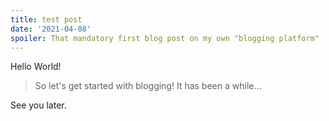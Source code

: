 ```yaml
---
title: test post
date: '2021-04-08'
spoiler: That mandatory first blog post on my own "blogging platform"
---
```


Hello World!

> So let's get started with blogging! It has been a while...

See you later.
